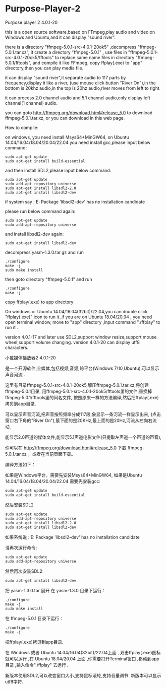 # Purpose-Player-2

Purpose player 2  4.0.1-20



this is a open source software,based on FFmpeg,play audio and video
on Windows and Ubuntu,and it can display "sound river".

there is a directory "ffmpeg-5.0.1-src-4.0.1-20ok5" ,decompress "ffmpeg-5.0.1.tar.xz",
it create a directory "ffmpeg-5.0.1" ,
use files in "ffmpeg-5.0.1-src-4.0.1-20ok5/fftools" to replace same name files in directory "ffmpeg-5.0.1/fftools",
and compile it like FFmpeg, copy ffplay(.exe) to "app" directory,then you can play media file.

it can display "sound river",it separate audio to 117 parts by frequency,display it like a river,
(use mouse click button "River On"),in the bottom is 20khz audio,in the top is 20hz audio,river moves from left to right.

it can process 2.0 channel audio and 5.1 channel audio,only display left channel(1 channel) audio.

you can goto http://ffmpeg.org/download.html#release_5.0 to download ffmpeg-5.0.1.tar.xz, or you can download in this web page.



How to compile:

on windows, you need install Msys64+MinGW64, 
on Ubuntu 14.04/16.04/18.04/20.04/22.04 you need install gcc,please input below command:

    sudo apt-get update
    sudo apt-get install build-essential
    
and then install SDL2,please input below command:

    sudo apt-get update
    sudo add-apt-repository universe
    sudo apt-get install libsdl2-2.0
    sudo apt-get install libsdl2-dev

if system say :
    E: Package 'libsdl2-dev' has no installation candidate
    
please run below command again:

    sudo apt-get update
    sudo add-apt-repository universe

and install libsdl2-dev again:

    sudo apt-get install libsdl2-dev

decompress yasm-1.3.0.tar.gz and run

    ./configure
    make -j
    sudo make install

then goto directory "ffmpeg-5.0.1" and run 

    ./configure
    make -j

copy ffplay(.exe) to app directory


On windows or Ubuntu 14.04/16.04(32bit)/22.04,you can double click "ffplay(.exe)" icon to run it ,if you are on 
Ubuntu 18.04/20.04 , you need open terminal window, move to "app" directory ,input command "./ffplay" to run it .

version 4.0.1-17 and later use SDL2,support window resize,support mouse wheel,support volume changing.
version 4.0.1-20 can display utf8 characters.



小戴媒体播放器2  4.0.1-20


 
是一个开源软件,全媒体,包括视频,音频,跨平台(Windows 7/10,Ubuntu),可以显示声音河流 .
 
这里有目录ffmpeg-5.0.1-src-4.0.1-20ok5,解压ffmpeg-5.0.1.tar.xz,将创建ffmpeg-5.0.1目录, 
用ffmpeg-5.0.1-src-4.0.1-20ok5/fftools里的文件,替换掉ffmpeg-5.0.1/fftools里的同名文件,
按照原来一样的方法编译,然后把ffplay(.exe)拷贝到app目录.
 
可以显示声音河流,把声音按照频率分成117段,象显示一条河流一样显示出来,
(点击窗口右下角的"River On"),最下面的是20KHz,最上面的是20Hz,河流从左向右流动,

能显示2.0声道的媒体文件,能显示5.1声道电影文件(只提取左声道一个声道的声音),

你可以在 http://ffmpeg.org/download.html#release_5.0 下载 ffmpeg-5.0.1.tar.xz ，或者在当前页面下载。


 
编译方法如下：

如果是Windows平台，需要先安装Msys64+MinGW64,
如果是Ubuntu 14.04/16.04/18.04/20.04/22.04 需要先安装gcc:
 
    sudo apt-get update
    sudo apt-get install build-essential

然后安装SDL2

    sudo apt-get update
    sudo add-apt-repository universe
    sudo apt-get install libsdl2-2.0
    sudo apt-get install libsdl2-dev

如果系统说 :
    E: Package 'libsdl2-dev' has no installation candidate
    
请再次运行命令:

    sudo apt-get update
    sudo add-apt-repository universe

然后再次安装SDL2:

    sudo apt-get install libsdl2-dev

把 yasm-1.3.0.tar 展开
在 yasm-1.3.0 目录下运行：

    ./configure
    make -j
    sudo make install
 
在 ffmpeg-5.0.1 目录下运行：

    ./configure
    make -j

把ffplay(.exe)拷贝到app目录.
 
在 Windows 或者 Ubuntu 14.04/16.04(32bit)/22.04上面 , 双击ffplay(.exe)图标就可以运行 ,在 Ubuntu 18.04/20.04
上面 ,你需要打开Terminal窗口 ,移动到app目录 ,输入命令"./ffplay" 去运行 .

新版本使用SDL2,可以改变窗口大小,支持鼠标滚轮,支持音量调节.
新版本可以显示utf8字符.

